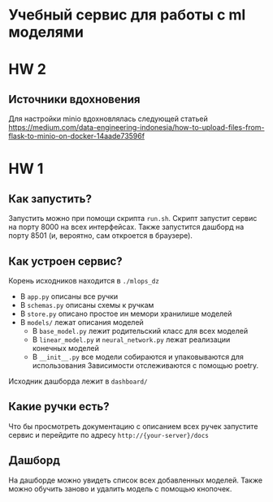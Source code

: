 # Учебный сервис для работы с ml моделями

# HW 2

## Источники вдохновения
Для настройки minio вдохновлялась следующей статьей https://medium.com/data-engineering-indonesia/how-to-upload-files-from-flask-to-minio-on-docker-14aade73596f

# HW 1

## Как запустить?
Запустить можно при помощи скрипта `run.sh`. Скрипт запустит сервис на порту 8000 на всех интерфейсах. Также запустится дашборд на порту 8501 (и, вероятно, сам откроется в браузере).

## Как устроен сервис?
Корень исходников находится в `./mlops_dz`
- В `app.py` описаны все ручки
- В `schemas.py` описаны схемы к ручкам
- В `store.py` описано простое ин мемори хранилише моделей
- В `models/` лежат описания моделей
  - В `base_model.py` лежит родительский класс для всех моделей
  - В `linear_model.py` и `neural_network.py` лежат реализации конечных моделей
  - В `__init__.py` все модели собираются и упаковываются для использования
Зависимости отслеживаются с помощью poetry.

Исходник дашборда лежит в `dashboard/`

## Какие ручки есть?
Что бы просмотреть документацию с описанием всех ручек запустите сервис и перейдите по адресу `http://{your-server}/docs`

## Дашборд
На дашборде можно увидеть список всех добавленных моделей. Также можно обучить заново и удалить модель с помощью кнопочек.
